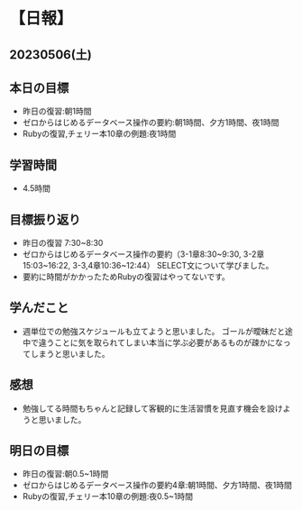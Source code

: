 # 【日報】
## 20230506(土)
## 本日の目標
- 昨日の復習:朝1時間
- ゼロからはじめるデータベース操作の要約:朝1時間、夕方1時間、夜1時間
- Rubyの復習,チェリー本10章の例題:夜1時間

## 学習時間
- 4.5時間

## 目標振り返り
- 昨日の復習 7:30~8:30
- ゼロからはじめるデータベース操作の要約（3-1章8:30~9:30, 3-2章15:03~16:22, 3-3,4章10:36~12:44）
SELECT文について学びました。
- 要約に時間がかかったためRubyの復習はやってないです。

## 学んだこと
- 週単位での勉強スケジュールも立てようと思いました。
ゴールが曖昧だと途中で違うことに気を取られてしまい本当に学ぶ必要があるものが疎かになってしまうと思いました。

## 感想
- 勉強してる時間もちゃんと記録して客観的に生活習慣を見直す機会を設けようと思いました。

## 明日の目標
- 昨日の復習:朝0.5~1時間
- ゼロからはじめるデータベース操作の要約4章:朝1時間、夕方1時間、夜1時間
- Rubyの復習,チェリー本10章の例題:夜0.5~1時間



